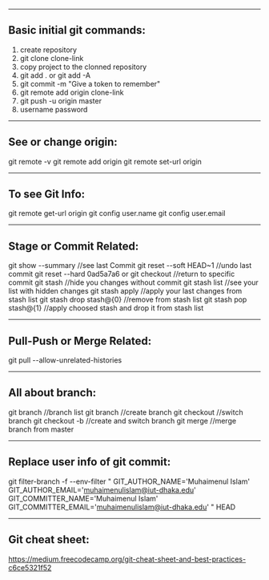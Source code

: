 ---------------------------------------------------
Basic initial git commands:
---------------------------------------------------
1. create repository
2. git clone clone-link
3. copy project to the clonned repository
4. git add . or git add -A
5. git commit -m "Give a token to remember"
6. git remote add origin clone-link
7. git push -u origin master
8. username password


---------------------------------------------------
See or change origin:
---------------------------------------------------
git remote -v
git remote add origin <url>
git remote set-url origin <url>


---------------------------------------------------
To see Git Info:
---------------------------------------------------
git remote get-url origin
git config user.name
git config user.email

---------------------------------------------------
Stage or Commit Related:
---------------------------------------------------
git show --summary                                //see last Commit
git reset --soft HEAD~1                           //undo last commit
git reset --hard 0ad5a7a6 or git checkout <sha1>  //return to specific commit
git stash                                         //hide you changes without commit
git stash list                                    //see your list with hidden changes
git stash apply                                   //apply your last changes from stash list
git stash drop stash@{0}                          //remove from stash list
git stash pop stash@{1}                           //apply choosed stash and drop it from stash list

---------------------------------------------------
Pull-Push or Merge Related:
---------------------------------------------------
git pull --allow-unrelated-histories


---------------------------------------------------
All about branch:
---------------------------------------------------
git branch                //branch list
git branch <name>         //create branch 
git checkout <name>       //switch branch
git checkout -b <name>    //create and switch branch
git merge <branch>        //merge branch from master


---------------------------------------------------
Replace user info of git commit:
---------------------------------------------------
git filter-branch -f --env-filter "
    GIT_AUTHOR_NAME='Muhaimenul Islam'
    GIT_AUTHOR_EMAIL='muhaimenulislam@iut-dhaka.edu'
    GIT_COMMITTER_NAME='Muhaimenul Islam'
    GIT_COMMITTER_EMAIL='muhaimenulislam@iut-dhaka.edu'
  " HEAD


---------------------------------------------------
Git cheat sheet:
---------------------------------------------------
https://medium.freecodecamp.org/git-cheat-sheet-and-best-practices-c6ce5321f52
